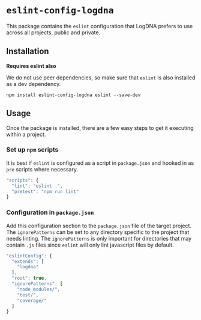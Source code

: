 # `eslint-config-logdna`

This package contains the `eslint` configuration that LogDNA prefers to use across all projects, public and private.

## Installation

**Requires eslint also**

We do not use peer dependencies, so make sure that `eslint` is also installed as a dev dependency.

```shell
npm install eslint-config-logdna eslint --save-dev
```

## Usage

Once the package is installed, there are a few easy steps to get it executing within a project.

### Set up `npm` scripts

It is best if `eslint` is configured as a script in `package.json` and hooked in as `pre` scripts where necessary.

```javascript
"scripts": {
  "lint": "eslint .",
  "pretest": "npm run lint"
}
```

### Configuration in `package.json`

Add this configuration section to the `package.json` file of the target project.  The `ignorePatterns` can be set to any directory
specific to the project that needs linting.  The `ignorePatterns` is only important for directories that may contain `.js`
files since `eslint` will only lint javascript files by default.

```javascript
"eslintConfig": {
  "extends": [
    "logdna"
  ],
  "root": true,
  "ignorePatterns": [
    "node_modules/",
    "test/",
    "coverage/"
  ]
}
```
